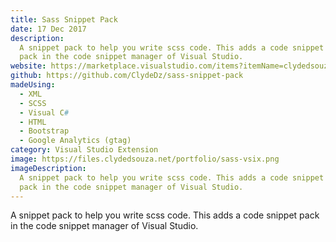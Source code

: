 ```yaml
---
title: Sass Snippet Pack
date: 17 Dec 2017
description:
  A snippet pack to help you write scss code. This adds a code snippet
  pack in the code snippet manager of Visual Studio.
website: https://marketplace.visualstudio.com/items?itemName=clydedsouza.SassSnippetVsixExtension
github: https://github.com/ClydeDz/sass-snippet-pack
madeUsing:
  - XML
  - SCSS
  - Visual C#
  - HTML
  - Bootstrap
  - Google Analytics (gtag)
category: Visual Studio Extension
image: https://files.clydedsouza.net/portfolio/sass-vsix.png
imageDescription:
  A snippet pack to help you write scss code. This adds a code snippet
  pack in the code snippet manager of Visual Studio.
---
```


A snippet pack to help you write scss code. This adds a code snippet pack in the code snippet manager of Visual Studio.
